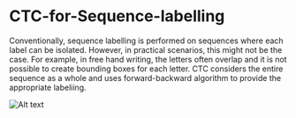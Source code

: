 
# CTC-for-Sequence-labelling

Conventionally, sequence labelling is performed on sequences where each label can be isolated. However, in practical scenarios, this might not be the case. For example, in free hand writing, the letters often overlap and it is not possible to create bounding boxes for each letter. CTC considers the entire sequence as a whole and uses forward-backward algorithm to provide the appropriate labeliing.

![Alt text](assump1?raw=true "Example input")
